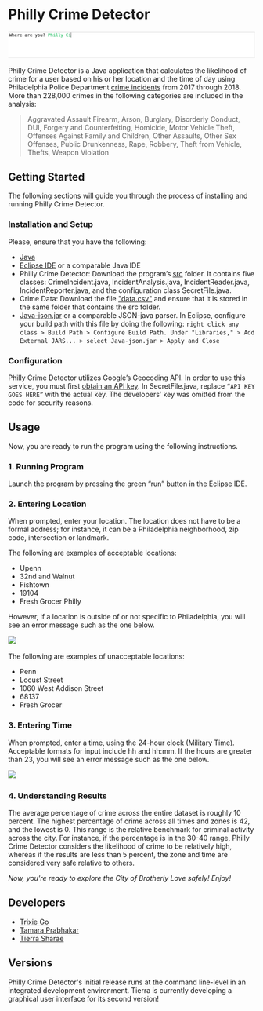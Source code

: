 # Philly Crime Detector

![GIF](https://github.com/TierraSharae/Philly-Crime-Detector/blob/master/img/demo.gif)

Philly Crime Detector is a Java application that calculates the likelihood of crime for a user based on his or her location and the time of day using Philadelphia Police Department [crime incidents](https://www.opendataphilly.org/dataset/crime-incidents/resource/c57a9de2-e300-468a-9a20-3e64e5b9b2da) from 2017 through 2018. More than 228,000 crimes in the following categories are included in the analysis:
> Aggravated Assault Firearm, Arson, Burglary, Disorderly Conduct, DUI, Forgery and Counterfeiting, Homicide, Motor Vehicle Theft, Offenses Against Family and Children, Other Assaults, Other Sex Offenses, Public Drunkenness, Rape, Robbery, Theft from Vehicle, Thefts, Weapon Violation


## Getting Started
The following sections will guide you through the process of installing and running Philly Crime Detector.

### Installation and Setup
Please, ensure that you have the following:
* [Java](https://www.oracle.com/technetwork/java/javase/downloads/jdk11-downloads-5066655.html)
* [Eclipse IDE](https://www.eclipse.org/downloads/packages/release/2018-12/r/eclipse-ide-java-developers) or a comparable Java IDE
* Philly Crime Detector: Download the program’s [src](https://github.com/TierraSharae/PhillyCrimeDetector) folder. It contains five classes: CrimeIncident.java, IncidentAnalysis.java, IncidentReader.java, IncidentReporter.java, and the configuration class SecretFile.java. 
* Crime Data: Download the file ["data.csv"](https://github.com/TierraSharae/PhillyCrimeDetector) and ensure that it is stored in the same folder that contains the src folder. 
* [Java-json.jar](https://github.com/stleary/JSON-java) or a comparable JSON-java parser. In Eclipse, configure your build path with this file by doing the following:
```right click any class > Build Path > Configure Build Path. Under "Libraries," > Add External JARS... > select Java-json.jar > Apply and Close ```

### Configuration
Philly Crime Detector utilizes Google’s Geocoding API. In order to use this service, you must first [obtain an API key](https://developers.google.com/maps/documentation/geocoding/start#get-a-key). In SecretFile.java, replace `“API KEY GOES HERE”` with the actual key. The developers’ key was omitted from the code for security reasons.

## Usage
Now, you are ready to run the program using the following instructions.

### 1. Running Program
Launch the program by pressing the green “run” button in the Eclipse IDE.

### 2. Entering Location
When prompted, enter your location. The location does not have to be a formal address; for instance, it can be a Philadelphia neighborhood, zip code, intersection or landmark.

The following are examples of acceptable locations:
* Upenn
* 32nd and Walnut
* Fishtown
* 19104
* Fresh Grocer Philly

However, if a location is outside of or not specific to Philadelphia, you will see an error message such as the one below.

![](https://github.com/TierraSharae/PhillyCrimeDetector/blob/master/img/error1.png)

The following are examples of unacceptable locations:

* Penn
* Locust Street
* 1060 West Addison Street
* 68137
* Fresh Grocer

### 3. Entering Time
When prompted, enter a time, using the 24-hour clock (Military Time). Acceptable formats for input include hh and hh:mm. If the hours are greater than 23, you will see an error message such as the one below.

![](https://github.com/TierraSharae/PhillyCrimeDetector/blob/master/img/error2.png)

### 4. Understanding Results
The average percentage of crime across the entire dataset is roughly 10 percent. The highest percentage of crime across all times and zones is 42, and the lowest is 0. This range is the relative benchmark for criminal activity across the city. For instance, if the percentage is in the 30-40 range, Philly Crime Detector considers the likelihood of crime to be relatively high, whereas if the results are less than 5 percent, the zone and time are considered very safe relative to others.

*Now, you're ready to explore the City of Brotherly Love safely! Enjoy!*

## Developers
* [Trixie Go](https://github.com/beatrizgo)
* [Tamara Prabhakar](https://github.com/019tam)
* [Tierra Sharae](https://tierrasharae.github.io/)

## Versions
Philly Crime Detector's initial release runs at the command line-level in an integrated development environment. Tierra is currently developing a graphical user interface for its second version! 
